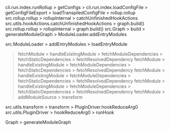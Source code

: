 cli.run.index.runRollup > getConfigs >
cli.run.index.loadConfigFile > getConfigFileExport > loadTranspiledConfigFile > rollup.rollup
src.rollup.rollup > rollupInternal > catchUnfinishedHookActions
src.utils.hookActions.catchUnfinishedHookActions > graph.build()
src.rollup.rollup > rollupInternal > graph.build()
src.Graph > build > generateModuleGraph > ModuleLoader.addEntryModules

src.ModuleLoader > addEntryModules > loadEntryModule 
> fetchModule > handleExistingModule > fetchModuleDependencies > fetchStaticDependencies > fetchResolvedDependency
> fetchModule > handleExistingModule > fetchModuleDependencies > fetchStaticDependencies > fetchResolvedDependency
> fetchModule > handleExistingModule > fetchModuleDependencies > fetchStaticDependencies > fetchResolvedDependency
> fetchModule > handleExistingModule > fetchModuleDependencies > fetchStaticDependencies > fetchResolvedDependency
> fetchModule > addModuleSource > transform

src.utils.transform > transform > PluginDriver.hookReduceArg0
src.utils.PluginDriver > hookReduceArg0 > runHook



Graph > generateModuleGraph